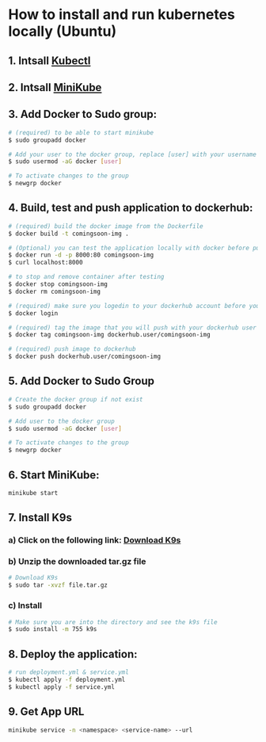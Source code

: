 # How to install and run kubernetes locally (Ubuntu)

## 1. Intsall [Kubectl](https://kubernetes.io/docs/tasks/tools/install-kubectl-linux/)

## 2. Intsall [MiniKube](https://minikube.sigs.k8s.io/docs/start/)

## 3. Add Docker to Sudo group:
```bash
# (required) to be able to start minikube
$ sudo groupadd docker

# Add your user to the docker group, replace [user] with your username
$ sudo usermod -aG docker [user] 

# To activate changes to the group
$ newgrp docker
```
## 4. Build, test and push application to dockerhub:

```bash
# (required) build the docker image from the Dockerfile
$ docker build -t comingsoon-img .
```

```bash
# (Optional) you can test the application locally with docker before pushing it to dockerhub to make sure it is working fine
$ docker run -d -p 8000:80 comingsoon-img
$ curl localhost:8000
```

```bash
# to stop and remove container after testing
$ docker stop comingsoon-img
$ docker rm comingsoon-img
```

```bash 
# (required) make sure you logedin to your dockerhub account before you push the image
$ docker login

# (required) tag the image that you will push with your dockerhub user   
$ docker tag comingsoon-img dockerhub.user/comingsoon-img 

# (required) push image to dockerhub
$ docker push dockerhub.user/comingsoon-img
```
## 5. Add Docker to Sudo Group
```bash
# Create the docker group if not exist
$ sudo groupadd docker

# Add user to the docker group
$ sudo usermod -aG docker [user]

# To activate changes to the group
$ newgrp docker

```

## 6. Start MiniKube:

```bash 
minikube start 
```

## 7. Install K9s

### a) Click on the following link: [Download K9s](https://github.com/derailed/k9s/releases)

### b) Unzip the downloaded tar.gz file
``` bash
# Download K9s 
$ sudo tar -xvzf file.tar.gz
```

### c) Install 
``` bash
# Make sure you are into the directory and see the k9s file 
$ sudo install -m 755 k9s
```

## 8. Deploy the application:

``` bash
# run deployment.yml & service.yml 
$ kubectl apply -f deployment.yml 
$ kubectl apply -f service.yml 
```

## 9. Get App URL
```bash
minikube service -n <namespace> <service-name> --url
```